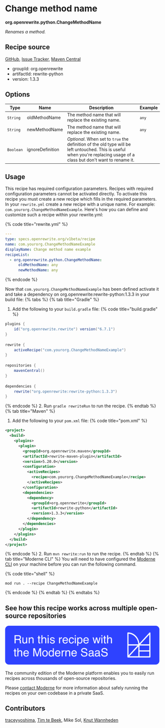 # Change method name

**org.openrewrite.python.ChangeMethodName**

_Renames a method._

## Recipe source

[GitHub](https://github.com/openrewrite/rewrite-python/blob/main/src/main/java/org/openrewrite/python/ChangeMethodName.java), [Issue Tracker](https://github.com/openrewrite/rewrite-python/issues), [Maven Central](https://central.sonatype.com/artifact/org.openrewrite/rewrite-python/1.3.3/jar)

* groupId: org.openrewrite
* artifactId: rewrite-python
* version: 1.3.3

## Options

| Type | Name | Description | Example |
| -- | -- | -- | -- |
| `String` | oldMethodName | The method name that will replace the existing name. | `any` |
| `String` | newMethodName | The method name that will replace the existing name. | `any` |
| `Boolean` | ignoreDefinition | *Optional*. When set to `true` the definition of the old type will be left untouched. This is useful when you're replacing usage of a class but don't want to rename it. |  |


## Usage

This recipe has required configuration parameters. Recipes with required configuration parameters cannot be activated directly. To activate this recipe you must create a new recipe which fills in the required parameters. In your `rewrite.yml` create a new recipe with a unique name. For example: `com.yourorg.ChangeMethodNameExample`.
Here's how you can define and customize such a recipe within your rewrite.yml:

{% code title="rewrite.yml" %}
```yaml
---
type: specs.openrewrite.org/v1beta/recipe
name: com.yourorg.ChangeMethodNameExample
displayName: Change method name example
recipeList:
  - org.openrewrite.python.ChangeMethodName:
      oldMethodName: any
      newMethodName: any
```
{% endcode %}

Now that `com.yourorg.ChangeMethodNameExample` has been defined activate it and take a dependency on org.openrewrite:rewrite-python:1.3.3 in your build file:
{% tabs %}
{% tab title="Gradle" %}
1. Add the following to your `build.gradle` file:
{% code title="build.gradle" %}
```groovy
plugins {
    id("org.openrewrite.rewrite") version("6.7.1")
}

rewrite {
    activeRecipe("com.yourorg.ChangeMethodNameExample")
}

repositories {
    mavenCentral()
}

dependencies {
    rewrite("org.openrewrite:rewrite-python:1.3.3")
}
```
{% endcode %}
2. Run `gradle rewriteRun` to run the recipe.
{% endtab %}
{% tab title="Maven" %}
1. Add the following to your `pom.xml` file:
{% code title="pom.xml" %}
```xml
<project>
  <build>
    <plugins>
      <plugin>
        <groupId>org.openrewrite.maven</groupId>
        <artifactId>rewrite-maven-plugin</artifactId>
        <version>5.20.0</version>
        <configuration>
          <activeRecipes>
            <recipe>com.yourorg.ChangeMethodNameExample</recipe>
          </activeRecipes>
        </configuration>
        <dependencies>
          <dependency>
            <groupId>org.openrewrite</groupId>
            <artifactId>rewrite-python</artifactId>
            <version>1.3.3</version>
          </dependency>
        </dependencies>
      </plugin>
    </plugins>
  </build>
</project>
```
{% endcode %}
2. Run `mvn rewrite:run` to run the recipe.
{% endtab %}
{% tab title="Moderne CLI" %}
You will need to have configured the [Moderne CLI](https://docs.moderne.io/moderne-cli/cli-intro) on your machine before you can run the following command.

{% code title="shell" %}
```shell
mod run . --recipe ChangeMethodNameExample
```
{% endcode %}
{% endtab %}
{% endtabs %}

## See how this recipe works across multiple open-source repositories

[![Moderne Link Image](/.gitbook/assets/ModerneRecipeButton.png)](https://app.moderne.io/recipes/org.openrewrite.python.ChangeMethodName)

The community edition of the Moderne platform enables you to easily run recipes across thousands of open-source repositories.

Please [contact Moderne](https://moderne.io/product) for more information about safely running the recipes on your own codebase in a private SaaS.

## Contributors
[traceyyoshima](mailto:tracey.yoshima@gmail.com), [Tim te Beek](mailto:timtebeek@gmail.com), Mike Sol, [Knut Wannheden](mailto:knut@moderne.io)
